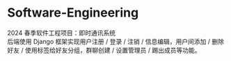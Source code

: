 # Software-Engineering
2024 春季软件工程项目：即时通讯系统  
后端使用 Django 框架实现用户注册 / 登录 / 注销 / 信息编辑，用户间添加 / 删除好友 / 使用标签给好友分组，群聊创建 / 设置管理员 / 踢出成员等功能。
